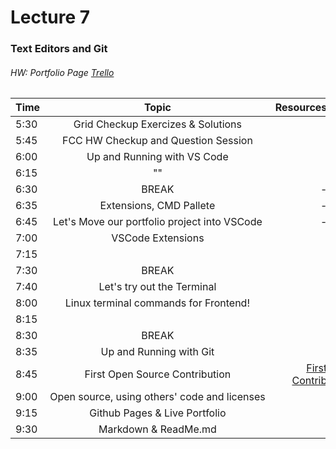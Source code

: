 # Lecture 7
### Text Editors and Git
###### HW: Portfolio Page [Trello](https://trello.com/b/kP8TwrOh/mcc-frontend-academy)

| Time     |       Topic                            | Resources   |
| ---------|:-------------:                         | -----:      |
| 5:30     |  Grid Checkup Exercizes & Solutions    |             |
| 5:45     |  FCC HW Checkup and Question Session   |             |
| 6:00     |  Up and Running with VS Code           |             |
| 6:15     |            ""                            |             |
| 6:30     | BREAK                                  |    -        |
| 6:35     |            Extensions, CMD Pallete     |    -        |
| 6:45     |  Let's Move our portfolio project into VSCode|    -        |
| 7:00     |  VSCode Extensions                     |             |
| 7:15     |                                        |             |
| 7:30     | BREAK                                  |             |
| 7:40     |    Let's try out the Terminal          |             |
| 8:00     |    Linux terminal commands for Frontend!|            |
| 8:15     |                                        |             |
| 8:30     | BREAK                                  |             |
| 8:35     |    Up and Running with Git             |             |
| 8:45     |    First Open Source Contribution      | [First Contrib](https://github.com/firstcontributions/first-contributions)            |
| 9:00     |   Open source, using others' code and licenses|             |
| 9:15     |   Github Pages & Live Portfolio        |             |
| 9:30     |   Markdown & ReadMe.md                 |             |